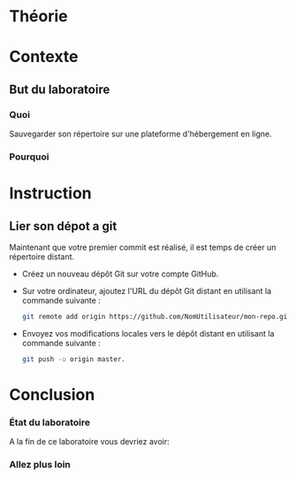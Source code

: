 
# Théorie

# Contexte
## But du laboratoire
### Quoi
Sauvegarder son répertoire sur une plateforme d'hébergement en ligne.

### Pourquoi

# Instruction

## Lier son dépot a git

Maintenant que votre premier commit est réalisé, il est temps de créer un répertoire distant.

- Créez un nouveau dépôt Git sur votre compte GitHub.
- Sur votre ordinateur, ajoutez l'URL du dépôt Git distant en utilisant la commande suivante : 
  ```bash
  git remote add origin https://github.com/NomUtilisateur/mon-repo.git.
  ```

- Envoyez vos modifications locales vers le dépôt distant en utilisant la commande suivante : 
  ```bash
  git push -u origin master.
  ```


# Conclusion
### État du laboratoire 
A la fin de ce laboratoire vous devriez avoir:

### Allez plus loin 

